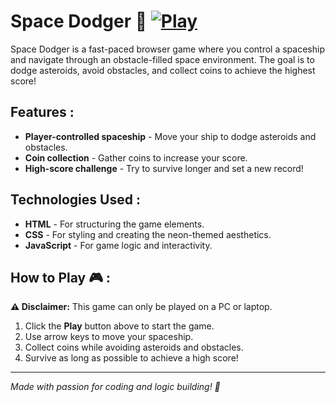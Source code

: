 #  Space Dodger 🚀  [![Play](https://img.shields.io/badge/🔗-Play-blue?style=for-the-badge)](https://nikashlamsal.github.io/Space-Dodger/)

Space Dodger is a fast-paced browser game where you control a spaceship and navigate through an obstacle-filled space environment. The goal is to dodge asteroids, avoid obstacles, and collect coins to achieve the highest score!

## Features :

- **Player-controlled spaceship** - Move your ship to dodge asteroids and obstacles.
- **Coin collection** - Gather coins to increase your score.
- **High-score challenge** - Try to survive longer and set a new record!

## Technologies Used :

- **HTML** - For structuring the game elements.
- **CSS** - For styling and creating the neon-themed aesthetics.
- **JavaScript** - For game logic and interactivity.

## How to Play 🎮 :

**⚠ Disclaimer:** This game can only be played on a PC or laptop.

1. Click the **Play** button above to start the game.
2. Use arrow keys to move your spaceship.
3. Collect coins while avoiding asteroids and obstacles.
4. Survive as long as possible to achieve a high score!

---
 *Made with passion for coding and logic building! 🚀*
